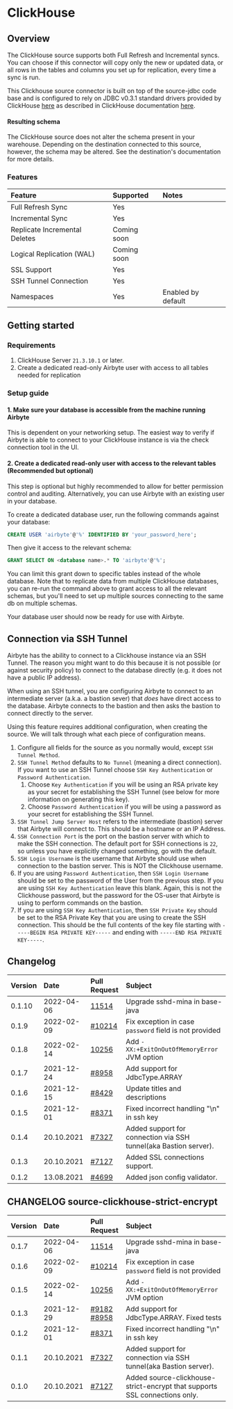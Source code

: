 # ClickHouse

## Overview

The ClickHouse source supports both Full Refresh and Incremental syncs. You can choose if this connector will copy only the new or updated data, or all rows in the tables and columns you set up for replication, every time a sync is run.

This Clickhouse source connector is built on top of the source-jdbc code base and is configured to rely on JDBC v0.3.1 standard drivers provided by ClickHouse [here](https://github.com/ClickHouse/clickhouse-jdbc) as described in ClickHouse documentation [here](https://clickhouse.tech/docs/en/interfaces/jdbc/).

#### Resulting schema

The ClickHouse source does not alter the schema present in your warehouse. Depending on the destination connected to this source, however, the schema may be altered. See the destination's documentation for more details.

### Features

| Feature | Supported | Notes |
| :--- | :--- | :--- |
| Full Refresh Sync | Yes |  |
| Incremental Sync | Yes |  |
| Replicate Incremental Deletes | Coming soon |  |
| Logical Replication \(WAL\) | Coming soon |  |
| SSL Support | Yes |  |
| SSH Tunnel Connection | Yes |  |
| Namespaces | Yes | Enabled by default |

## Getting started

### Requirements

1. ClickHouse Server `21.3.10.1` or later.
2. Create a dedicated read-only Airbyte user with access to all tables needed for replication

### Setup guide

#### 1. Make sure your database is accessible from the machine running Airbyte

This is dependent on your networking setup. The easiest way to verify if Airbyte is able to connect to your ClickHouse instance is via the check connection tool in the UI.

#### 2. Create a dedicated read-only user with access to the relevant tables \(Recommended but optional\)

This step is optional but highly recommended to allow for better permission control and auditing. Alternatively, you can use Airbyte with an existing user in your database.

To create a dedicated database user, run the following commands against your database:

```sql
CREATE USER 'airbyte'@'%' IDENTIFIED BY 'your_password_here';
```

Then give it access to the relevant schema:

```sql
GRANT SELECT ON <database name>.* TO 'airbyte'@'%';
```

You can limit this grant down to specific tables instead of the whole database. Note that to replicate data from multiple ClickHouse databases, you can re-run the command above to grant access to all the relevant schemas, but you'll need to set up multiple sources connecting to the same db on multiple schemas.

Your database user should now be ready for use with Airbyte.

## Connection via SSH Tunnel

Airbyte has the ability to connect to a Clickhouse instance via an SSH Tunnel. The reason you might want to do this because it is not possible \(or against security policy\) to connect to the database directly \(e.g. it does not have a public IP address\).

When using an SSH tunnel, you are configuring Airbyte to connect to an intermediate server \(a.k.a. a bastion sever\) that _does_ have direct access to the database. Airbyte connects to the bastion and then asks the bastion to connect directly to the server.

Using this feature requires additional configuration, when creating the source. We will talk through what each piece of configuration means.

1. Configure all fields for the source as you normally would, except `SSH Tunnel Method`.
2. `SSH Tunnel Method` defaults to `No Tunnel` \(meaning a direct connection\). If you want to use an SSH Tunnel choose `SSH Key Authentication` or `Password Authentication`.
   1. Choose `Key Authentication` if you will be using an RSA private key as your secret for establishing the SSH Tunnel \(see below for more information on generating this key\).
   2. Choose `Password Authentication` if you will be using a password as your secret for establishing the SSH Tunnel.
3. `SSH Tunnel Jump Server Host` refers to the intermediate \(bastion\) server that Airbyte will connect to. This should be a hostname or an IP Address.
4. `SSH Connection Port` is the port on the bastion server with which to make the SSH connection. The default port for SSH connections is `22`, so unless you have explicitly changed something, go with the default.
5. `SSH Login Username` is the username that Airbyte should use when connection to the bastion server. This is NOT the Clickhouse username.
6. If you are using `Password Authentication`, then `SSH Login Username` should be set to the password of the User from the previous step. If you are using `SSH Key Authentication` leave this blank. Again, this is not the Clickhouse password, but the password for the OS-user that Airbyte is using to perform commands on the bastion.
7. If you are using `SSH Key Authentication`, then `SSH Private Key` should be set to the RSA Private Key that you are using to create the SSH connection. This should be the full contents of the key file starting with `-----BEGIN RSA PRIVATE KEY-----` and ending with `-----END RSA PRIVATE KEY-----`.


## Changelog

| Version | Date | Pull Request                                             | Subject                                                          |
|:--------| :--- |:---------------------------------------------------------|:-----------------------------------------------------------------|
| 0.1.10   | 2022-04-06 | [11514](https://github.com/airbytehq/airbyte/pull/11514) | Upgrade sshd-mina in base-java               |
| 0.1.9   | 2022-02-09 | [\#10214](https://github.com/airbytehq/airbyte/pull/10214) | Fix exception in case `password` field is not provided |
| 0.1.8   | 2022-02-14 | [10256](https://github.com/airbytehq/airbyte/pull/10256) | Add `-XX:+ExitOnOutOfMemoryError` JVM option |
| 0.1.7   | 2021-12-24 | [\#8958](https://github.com/airbytehq/airbyte/pull/8958) | Add support for JdbcType.ARRAY |
| 0.1.6   | 2021-12-15 | [\#8429](https://github.com/airbytehq/airbyte/pull/8429) | Update titles and descriptions                                   |
| 0.1.5   | 2021-12-01 | [\#8371](https://github.com/airbytehq/airbyte/pull/8371) | Fixed incorrect handling "\n" in ssh key                         |
| 0.1.4   | 20.10.2021 | [\#7327](https://github.com/airbytehq/airbyte/pull/7327) | Added support for connection via SSH tunnel(aka Bastion server). |
| 0.1.3   | 20.10.2021 | [\#7127](https://github.com/airbytehq/airbyte/pull/7127) | Added SSL connections support.                                   |
| 0.1.2   | 13.08.2021 | [\#4699](https://github.com/airbytehq/airbyte/pull/4699) | Added json config validator.                                     |


## CHANGELOG source-clickhouse-strict-encrypt

| Version | Date | Pull Request                                             | Subject                                                                    |
|:---| :---  |:---------------------------------------------------------|:---------------------------------------------------------------------------|
| 0.1.7 | 2022-04-06 | [11514](https://github.com/airbytehq/airbyte/pull/11514) | Upgrade sshd-mina in base-java               |
| 0.1.6 | 2022-02-09 | [\#10214](https://github.com/airbytehq/airbyte/pull/10214) | Fix exception in case `password` field is not provided  |
| 0.1.5 | 2022-02-14 | [10256](https://github.com/airbytehq/airbyte/pull/10256) | Add `-XX:+ExitOnOutOfMemoryError` JVM option |
| 0.1.3 | 2021-12-29 | [\#9182](https://github.com/airbytehq/airbyte/pull/9182) [\#8958](https://github.com/airbytehq/airbyte/pull/8958) | Add support for JdbcType.ARRAY. Fixed tests                                |
| 0.1.2 | 2021-12-01 | [\#8371](https://github.com/airbytehq/airbyte/pull/8371) | Fixed incorrect handling "\n" in ssh key                                   |
| 0.1.1 | 20.10.2021 | [\#7327](https://github.com/airbytehq/airbyte/pull/7327) | Added support for connection via SSH tunnel(aka Bastion server).           |
| 0.1.0 | 20.10.2021 | [\#7127](https://github.com/airbytehq/airbyte/pull/7127) | Added source-clickhouse-strict-encrypt that supports SSL connections only. |
